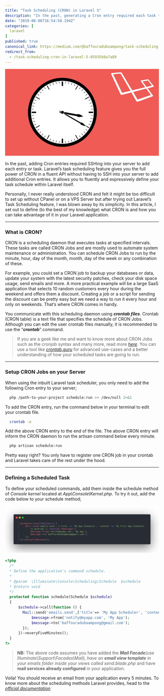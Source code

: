 ```yaml
---
title: "Task Scheduling (CRON) in Laravel 5"
description: "In the past, generating a Cron entry required each task to be scheduled on your server. Laravel’s task scheduling feature gives you the…"
date: "2019-08-06T16:54:58.194Z"
categories: [
  laravel
]
published: true
canonical_link: https://medium.com/@baffouraduboampong/task-scheduling-cron-in-laravel-5-85935b8a7a89
redirect_from:
  - /task-scheduling-cron-in-laravel-5-85935b8a7a89
---
```


![](./asset-1.jpeg)

In the past, adding Cron entries required SSHing into your server to add each entry or task. Laravel’s task scheduling feature gives you the full power of CRON in a fluent API without having to SSH into your server to add additional Cron entries. It allows you to fluently and expressively define your task schedule within Laravel itself.

Personally, I never really understood CRON and felt it might be too difficult to set up without CPanel or on a VPS Server but after trying out Laravel’s Task Scheduling feature, I was blown away by its simplicity. In this article, I set out to define (to the best of my knowledge) what CRON is and how you can take advantage of it in your Laravel application.

---

### What is CRON?

CRON is a scheduling daemon that executes tasks at specified intervals. These tasks are called CRON Jobs and are mostly used to automate system maintenance or administration. You can schedule CRON Jobs to run by the minute, hour, day of the month, month, day of the week or any combination of these.

For example, you could set a CRON job to backup your databases or data, update your system with the latest security patches, check your disk space usage, send emails and more. A more practical example will be a large SaaS application that selects 10 random customers every hour during the weekend and offers them a discount. Creating a job or a script for sending the discount can be pretty easy but we need a way to run it every hour and only on weekends. That’s where CRON comes in handy.

You communicate with this scheduling daemon using **_crontab files_**. Crontab (CRON table) is a text file that specifies the schedule of CRON Jobs. Although you can edit the user crontab files manually, it is recommended to use the “**_crontab_**” command. 

> If you are a geek like me and want to know more about CRON Jobs such as the cronjob syntax and many more, read more [_here_](https://linuxize.com/post/scheduling-cron-jobs-with-crontab/). You can use a tool like [_crontab.guru_](https://crontab.guru/) for advanced use-cases and a better understanding of how your scheduled tasks are going to run.

---

### **Setup CRON Jobs on your Server**

When using the inbuilt Laravel task scheduler, you only need to add the following Cron entry to your server;

```bash
  php /path-to-your-project schedule:run >> /dev/null 2>&1
``` 

To add the CRON entry, run the command below in your terminal to edit your crontab file. 

```bash
  crontab -e
``` 

Add the above CRON entry to the end of the file. The above CRON entry will inform the CRON daemon to run the artisan command below every minute.

```bash
  php artisan schedule:run
``` 

Pretty easy right? You only have to register one CRON job in your crontab and Laravel takes care of the rest under the hood.

---

### Defining a Scheduled Task

To define your scheduled commands, add them inside the schedule method of _Console kernel_ located at _App\\Console\\Kernel.php_. To try it out, add the code below to your schedule method;

![](./asset-2.png)


```php 
<?php
  /*
  * Define the application's command schedule.
  *
  * @param  \Illuminate\Console\Scheduling\Schedule  $schedule
  * @return void
  */
  protected function schedule(Schedule $schedule)
  {
      $schedule->call(function () {
        Mail::send('emails.send',['title'=> 'My App Scheduler', 'content' => 'My First App Scheduler is working'], function ($message) {
            $message->from('notify@myapp.com', 'My App');
            $message->to('baffouraduboampong@gmail.com');
        });
      })->everyFiveMinutes();
  }
?>
```

> **NB:** The above code assumes you have added the **_Mail Facade_**_(use Illuminate\\Support\\Facades\\Mail), have an_ **_email view template_** _in your emails folder inside your views called send.blade.php_ and have **mail services already configured** in your application.

Voila! You should receive an email from your application every 5 minutes. To know more about the scheduling methods Laravel provides, head to the [_official documentation_](https://laravel.com/docs/5.8/scheduling)
